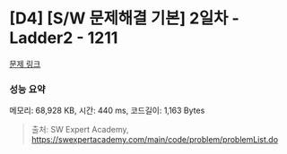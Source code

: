 # [D4] [S/W 문제해결 기본] 2일차 - Ladder2 - 1211 

[문제 링크](https://swexpertacademy.com/main/code/problem/problemDetail.do?contestProbId=AV14BgD6AEECFAYh) 

### 성능 요약

메모리: 68,928 KB, 시간: 440 ms, 코드길이: 1,163 Bytes



> 출처: SW Expert Academy, https://swexpertacademy.com/main/code/problem/problemList.do